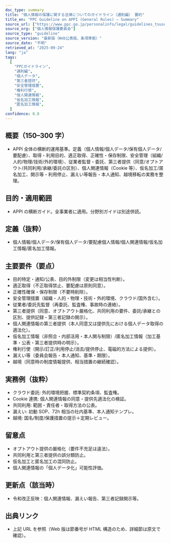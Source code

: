 ```yaml
---
doc_type: summary
title: "個人情報の保護に関する法律についてのガイドライン（通則編） 要約"
title_en: "PPC Guideline on APPI (General Rules) — Summary"
source_url: ["https://www.ppc.go.jp/personalinfo/legal/guidelines_tsusoku/"]
source_org: ["個人情報保護委員会"]
source_type: "guideline"
source_version: "最新版（Web公表版、条項準拠）"
source_date: "不明"
retrieved_at: "2025-09-24"
lang: "ja"
tags:
  [
    "PPCガイドライン",
    "通則編",
    "個人データ",
    "第三者提供",
    "安全管理措置",
    "権利行使",
    "個人関連情報",
    "仮名加工情報",
    "匿名加工情報",
  ]
confidence: 0.8
---
```


## 概要（150–300 字）

- APPI 全体の横断的運用基準。定義（個人情報/個人データ/保有個人データ/要配慮）、取得・利用目的、適正取得、正確性・保存制限、安全管理（組織/人的/物理/技術/外的環境）、従業者監督・委託、第三者提供（同意/オプトアウト/共同利用/承継/委託の区別）、個人関連情報（Cookie 等）、仮名加工/匿名加工、開示等・利用停止、漏えい等報告・本人通知、越境移転の実務を整理。

## 目的・適用範囲

- APPI の横断ガイド。全事業者に適用。分野別ガイドは別途併読。

## 定義（抜粋）

- 個人情報/個人データ/保有個人データ/要配慮個人情報/個人関連情報/仮名加工情報/匿名加工情報。

## 主要要件（要点）

- 目的特定・通知/公表、目的外制限（変更は相当性判断）。
- 適正取得（不正取得禁止、要配慮は原則同意）。
- 正確性確保・保存制限（不要時削除）。
- 安全管理措置（組織・人的・物理・技術・外的環境、クラウド/国外含む）。
- 従業者/委託先監督（再委託、監査権、事故時の連絡）。
- 第三者提供（同意、オプトアウト厳格化、共同利用の要件、委託/承継との区別、提供記録・第三者記録の開示）。
- 個人関連情報の第三者提供（本人同意又は提供先における個人データ取得の適法化）。
- 仮名加工情報（非照合・内部活用・本人関与制限）/匿名加工情報（加工基準・公表・第三者提供時の明示）。
- 権利行使（開示/訂正/利用停止/消去/提供停止、電磁的方法による提供）。
- 漏えい等（委員会報告・本人通知、基準・期限）。
- 越境（同意時の制度情報提供、相当措置の継続確認）。

## 実務例（抜粋）

- クラウド委託: 外的環境把握、標準契約条項、監査権。
- Cookie 連携: 個人関連情報の同意・提供先適法化の検証。
- 共同利用: 範囲・責任者・取得方法の公表。
- 漏えい: 初動 SOP、72h 相当の社内基準、本人通知テンプレ。
- 越境: 国名/制度/保護措置の提示＋定期レビュー。

## 留意点

- オプトアウト提供の厳格化（要件不充足は違法）。
- 共同利用と第三者提供の誤分類防止。
- 仮名加工と匿名加工の混同防止。
- 個人関連情報の「個人データ化」可能性評価。

## 更新点（該当時）

- 令和改正反映：個人関連情報、漏えい報告、第三者記録開示等。

## 出典リンク

- 上記 URL を参照（Web 版は節番号が HTML 構造のため、詳細節は原文で確認）。
